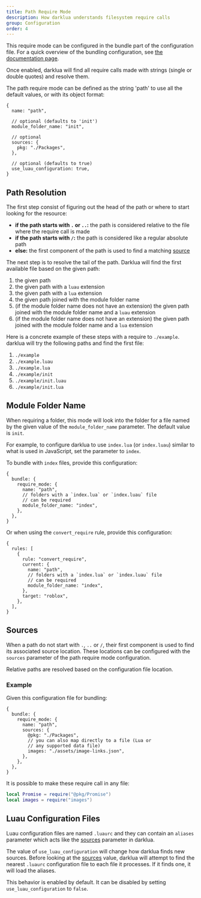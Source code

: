 ```yaml
---
title: Path Require Mode
description: How darklua understands filesystem require calls
group: Configuration
order: 4
---
```


This require mode can be configured in the bundle part of the configuration file. For a quick overview of the bundling configuration, see [the documentation page](../bundle/).

Once enabled, darklua will find all require calls made with strings (single or double quotes) and resolve them.

The path require mode can be defined as the string 'path' to use all the default values, or with its object format:

```json5
{
  name: "path",

  // optional (defaults to 'init')
  module_folder_name: "init",

  // optional
  sources: {
    pkg: "./Packages",
  },

  // optional (defaults to true)
  use_luau_configuration: true,
}
```

## Path Resolution

The first step consist of figuring out the head of the path or where to start looking for the resource:

- **if the path starts with `.` or `..`:** the path is considered relative to the file where the require call is made
- **if the path starts with `/`:** the path is considered like a regular absolute path
- **else:** the first component of the path is used to find a matching [source](#sources)

The next step is to resolve the tail of the path. Darklua will find the first available file based on the given path:

1. the given path
1. the given path with a `luau` extension
1. the given path with a `lua` extension
1. the given path joined with the module folder name
1. (if the module folder name does not have an extension) the given path joined with the module folder name and a `luau` extension
1. (if the module folder name does not have an extension) the given path joined with the module folder name and a `lua` extension

Here is a concrete example of these steps with a require to `./example`. darklua will try the following paths and find the first file:

1. `./example`
1. `./example.luau`
1. `./example.lua`
1. `./example/init`
1. `./example/init.luau`
1. `./example/init.lua`

## Module Folder Name

When requiring a folder, this mode will look into the folder for a file named by the given value of the `module_folder_name` parameter. The default value is `init`.

For example, to configure darklua to use `index.lua` (or `index.luau`) similar to what is used in JavaScript, set the parameter to `index`.

To bundle with `index` files, provide this configuration:

```json5
{
  bundle: {
    require_mode: {
      name: "path",
      // folders with a `index.lua` or `index.luau` file
      // can be required
      module_folder_name: "index",
    },
  },
}
```

Or when using the `convert_require` rule, provide this configuration:

```json5
{
  rules: [
    {
      rule: "convert_require",
      current: {
        name: "path",
        // folders with a `index.lua` or `index.luau` file
        // can be required
        module_folder_name: "index",
      },
      target: "roblox",
    },
  ],
}
```

## Sources

When a path do not start with `.`, `..` or `/`, their first component is used to find its associated source location. These locations can be configured with the `sources` parameter of the path require mode configuration.

Relative paths are resolved based on the configuration file location.

### Example

Given this configuration file for bundling:

```json5
{
  bundle: {
    require_mode: {
      name: "path",
      sources: {
        @pkg: "./Packages",
        // you can also map directly to a file (Lua or
        // any supported data file)
        images: "./assets/image-links.json",
      },
    },
  },
}
```

It is possible to make these require call in any file:

```lua
local Promise = require("@pkg/Promise")
local images = require("images")
```

## Luau Configuration Files

Luau configuration files are named `.luaurc` and they can contain an `aliases` parameter which acts like the [sources](#sources) parameter in darklua.

The value of `use_luau_configuration` will change how darklua finds new sources. Before looking at the [sources](#sources) value, darklua will attempt to find the nearest `.luaurc` configuration file to each file it processes. If it finds one, it will load the aliases.

This behavior is enabled by default. It can be disabled by setting `use_luau_configuration` to `false`.
